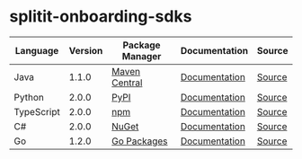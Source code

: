 # splitit-onboarding-sdks


|Language|Version|Package Manager|Documentation|Source|
|-|-|-|-|-|
|Java|1.1.0|[Maven Central](https://central.sonatype.com/artifact/com.konfigthis/splitit-onboarding-java-sdk/1.1.0)|[Documentation](https://github.com/konfig-dev/splitit-onboarding-sdks/tree/main/java/README.md)|[Source](https://github.com/konfig-dev/splitit-onboarding-sdks/tree/main/java)|
|Python|2.0.0|[PyPI](https://pypi.org/project/splitit-onboarding-python-sdk/2.0.0)|[Documentation](https://github.com/konfig-dev/splitit-onboarding-sdks/tree/main/python/README.md)|[Source](https://github.com/konfig-dev/splitit-onboarding-sdks/tree/main/python)|
|TypeScript|2.0.0|[npm](https://www.npmjs.com/package/splitit-onboarding-typescript-sdk/v/2.0.0)|[Documentation](https://github.com/konfig-dev/splitit-onboarding-sdks/tree/main/typescript/README.md)|[Source](https://github.com/konfig-dev/splitit-onboarding-sdks/tree/main/typescript)|
|C#|2.0.0|[NuGet](https://nuget.org/packages/Splitit.Onboarding.Net/2.0.0)|[Documentation](https://github.com/konfig-dev/splitit-onboarding-sdks/tree/main/csharp/README.md)|[Source](https://github.com/konfig-dev/splitit-onboarding-sdks/tree/main/csharp)|
|Go|1.2.0|[Go Packages](https://pkg.go.dev/github.com/konfig-dev/splitit-onboarding-sdks/go)|[Documentation](https://github.com/konfig-dev/splitit-onboarding-sdks/tree/main/go/README.md)|[Source](https://github.com/konfig-dev/splitit-onboarding-sdks/tree/main/go)|